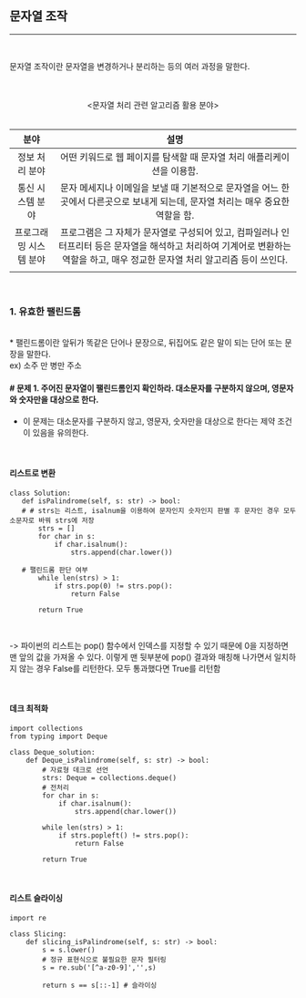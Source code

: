 ## 문자열 조작

---

<br/>

문자열 조작이란 문자열을 변경하거나 분리하는 등의 여러 과정을 말한다.

<br/>
<br/>
<center><문자열 처리 관련 알고리즘 활용 분야></center>

<br/>

|분야|설명|
|:--:|:--:|
|정보 처리 분야|어떤 키워드로 웹 페이지를 탐색할 때 문자열 처리 애플리케이션을 이용함.|
|통신 시스템 분야|문자 메세지나 이메일을 보낼 때 기본적으로 문자열을 어느 한곳에서 다른곳으로 보내게 되는데, 문자열 처리는 매우 중요한 역할을 함.|
|프로그래밍 시스템 분야|프로그램은 그 자체가 문자열로 구성되어 있고, 컴파일러나 인터프리터 등은 문자열을 해석하고 처리하여 기계어로 변환하는 역할을 하고, 매우 정교한 문자열 처리 알고리즘 등이 쓰인다.|
|||

<br/>


### 1. 유효한 팰린드롬
<br/>
 * 팰린드롬이란 앞뒤가 똑같은 단어나 문장으로, 뒤집어도 같은 말이 되는 단어 또는 문장을 말한다.  <br/>ex) 소주 만 병만 주소

#### # 문제 1. 주어진 문자열이 팰린드롬인지 확인하라. 대소문자를 구분하지 않으며, 영문자와 숫자만을 대상으로 한다.

 * 이 문제는 대소문자를 구분하지 않고, 영문자, 숫자만을 대상으로 한다는 제약 조건이 있음을 유의한다.

 <br/>

 #### 리스트로 변환

 ```
 class Solution:
    def isPalindrome(self, s: str) -> bool:
    # # strs는 리스트, isalnum을 이용하여 문자인지 숫자인지 판별 후 문자인 경우 모두 소문자로 바꿔 strs에 저장
        strs = []
        for char in s:
            if char.isalnum():
                strs.append(char.lower())

    # 팰린드롬 판단 여부
        while len(strs) > 1:
            if strs.pop(0) != strs.pop():
                return False

        return True
```

<br/>

-> 파이썬의 리스트는 pop() 함수에서 인덱스를 지정할 수 있기 때문에 0을 지정하면 맨 앞의 값을 가져올 수 있다. 이렇게 맨 뒷부분에 pop() 결과와 매칭해 나가면서 일치하지 않는 경우 False를 리턴한다. 모두 통과했다면 True를 리턴함

<br/>

#### 데크 최적화
```
import collections
from typing import Deque

class Deque_solution:
    def Deque_isPalindrome(self, s: str) -> bool:
        # 자료형 데크로 선언
        strs: Deque = collections.deque()
        # 전처리
        for char in s:
            if char.isalnum():
                strs.append(char.lower())

        while len(strs) > 1:
            if strs.popleft() != strs.pop():
                return False

        return True
```

<br/>

#### 리스트 슬라이싱

```
import re

class Slicing:
    def slicing_isPalindrome(self, s: str) -> bool:
        s = s.lower()
        # 정규 표현식으로 불필요한 문자 필터링
        s = re.sub('[^a-z0-9]','',s)

        return s == s[::-1] # 슬라이싱
```